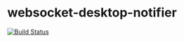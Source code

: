 # websocket-desktop-notifier

[![Build Status](https://travis-ci.org/fsamin/websocket-desktop-notifier.svg?branch=master)](https://travis-ci.org/fsamin/websocket-desktop-notifier)
